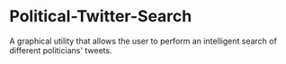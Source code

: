 # Political-Twitter-Search
A graphical utility that allows the user to perform an intelligent search of different politicians' tweets.
